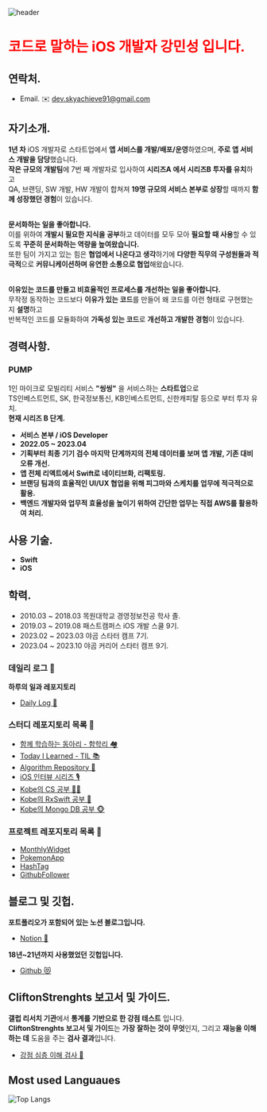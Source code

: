 ![header](https://capsule-render.vercel.app/api?type=waving&color=gradient&height=300&section=header&text=I'm%20Kobe&fontSize=90&fontColor=ffffff)

# <span style="color: red">코드로 말하는 iOS 개발자 강민성 입니다.</span>

## 연락처.
- Email. ✉️ dev.skyachieve91@gmail.com

## 자기소개.
**1년 차** iOS 개발자로 스타트업에서 **앱 서비스를 개발/배포/운영**하였으며, **주로 앱 서비스 개발을 담당**했습니다.</br>
**작은 규모의 개발팀**에 7번 째 개발자로 입사하여 **시리즈A 에서 시리즈B 투자를 유치**하고</br> 
QA, 브랜딩, SW 개발, HW 개발이 합쳐져 **19명 규모의 서비스 본부로 상장**할 때까지 **함께 성장했던 경험**이 있습니다.</br>
</br>

**문서화하는 일을 좋아합니다.**</br>
이를 위하여 **개발시 필요한 지식을 공부**하고 데이터를 모두 모아 **필요할 때 사용**할 수 있도록 **꾸준히 문서화하는 역량을 높여왔습니다.**</br>
또한 팀이 가지고 있는 힘은 **협업에서 나온다고 생각**하기에 **다양한 직무의 구성원들과 적극적**으로 **커뮤니케이션하며 유연한 소통으로 협업**해왔습니다.</br>
</br>

**이유있는 코드를 만들고 비효율적인 프로세스를 개선하는 일을 좋아합니다.**</br>
무작정 동작하는 코드보다 **이유가 있는 코드**를 만들어 왜 코드를 이런 형태로 구현했는지 **설명**하고</br>
반복적인 코드를 모듈화하여 **가독성 있는 코드**로 **개선하고 개발한 경험**이 있습니다.</br>

## 경력사항.

### PUMP
1인 마이크로 모빌리티 서비스 **"씽씽"** 을 서비스하는 **스타트업**으로</br> TS인베스트먼트, SK, 한국정보통신, KB인베스트먼트, 신한캐피탈 등으로 부터 투자 유치.</br> **현재 시리즈 B 단계.**

- **서비스 본부 / iOS Developer**
- **2022.05 ~ 2023.04**
- **기획부터 최종 기기 검수 마지막 단계까지의 전체 데이터를 보며 앱 개발, 기존 대비 오류 개선.**
- **앱 전체 리액트에서 Swift로 네이티브화, 리팩토링.**
- **브랜딩 팀과의 효율적인 UI/UX 협업을 위해 피그마와 스케치를 업무에 적극적으로 활용.**
- **백엔드 개발자와 업무적 효율성을 높이기 위하여 간단한 업무는 직접 AWS를 활용하여 처리.**

## 사용 기술.
- **Swift**
- **iOS**

## 학력.
- 2010.03 ~ 2018.03 목원대학교 경영정보전공 학사 졸.
- 2019.03 ~ 2019.08 패스트캠퍼스 iOS 개발 스쿨 9기.
- 2023.02 ~ 2023.03 야곰 스타터 캠프 7기.
- 2023.04 ~ 2023.10 야곰 커리어 스타터 캠프 9기.

### 데일리 로그 📓
**하루의 일과 레포지토리**
- [Daily Log 📓](https://github.com/devKobe24/DailyLog_Kobe)

### 스터디 레포지토리 목록 🏀
- [함께 학습하는 동아리 - 함학리 🏘️](https://github.com/devKobe24/HamHakRi)
- [Today I Learned - TIL 📚](https://github.com/devKobe24/TIL)
- [Algorithm Repository 🧩](https://github.com/devKobe24/algorithm)
- [iOS 인터뷰 시리즈 🎙️](https://github.com/devKobe24/iOS-Interview)
- [Kobe의 CS 공부 🧑‍💻](https://github.com/devKobe24/CS)
- [Kobe의 RxSwift 공부 🐉](https://github.com/devKobe24/RxSwift-Study)
- [Kobe의 Mongo DB 공부 🐵](https://github.com/devKobe24/MongoDB-Study)

### 프로젝트 레포지토리 목록 🏀
- [MonthlyWidget](https://github.com/devKobe24/MonthlyWidget)
- [PokemonApp](https://github.com/devKobe24/pokemonApp)
- [HashTag](https://github.com/devKobe24/hashtag/tree/main)
- [GithubFollower](https://github.com/devKobe24/GithubFollower)

## 블로그 및 깃헙.

**포트폴리오가 포함되어 있는 노션 블로그입니다.**
- [Notion 📑](https://morgan-kang.notion.site/Kobe-iOS-8ceb08e8756649e08c7bcf530adcdbfd)</br>

**18년~21년까지 사용했었던 깃헙입니다.**
- [Github 😻](https://github.com/VincentGeranium)

## CliftonStrenghts 보고서 및 가이드.

**갤럽 리서치 기관**에서 **통계를 기반으로 한 강점 테스트** 입니다.</br>
**CliftonStrenghts 보고서 및 가이드**는 **가장 잘하는 것이 무엇**인지, 그리고 **재능을 이해하는 데** 도움을 주는 **검사 결과**입니다.</br>
- [강점 심층 이해 검사 🧪](https://github.com/devKobe24/DailyLog_Kobe/blob/main/contents/GALLUP.md)

## Most used Languaues
![Top Langs](https://github-readme-stats.vercel.app/api/top-langs/?username=devKobe24&layout=compact)
